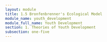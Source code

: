 ```yaml
---
layout: module
title: 1.5 Bronfenbrenner's Ecological Model
module_name: youth_development
module_full_name: Youth Development
section: 1. Theories of Youth Development
subsection: one-five
---
```

